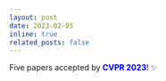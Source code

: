 ```yaml
---
layout: post
date: 2023-02-05
inline: true
related_posts: false
---
```


Five papers accepted by **<span style="color:blue">CVPR 2023</span>**! :sparkles: 
